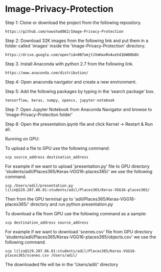 # Image-Privacy-Protection

Step 1: Clone or download the project from the following repository.

	https://github.com/nowshad062/Image-Privacy-Protection


Step 2: Download 32K images from the following link and put them in a folder called 'images' inside the 'Image-Privacy-Protection' directory.

	https://drive.google.com/open?id=0B7omjtJVmHaxRnAxeVd1bW80b0U

Step 3. Install Anaconda with python 2.7 from the following link.

	https://www.anaconda.com/distribution/

Step 4: Open anaconda navigator and create a new environment.


Step 5: Add the following packages by typing in the ‘search package’ box.

	tensorflow, keras, numpy, opencv, jupyter-notebook


Step 7: Open Jupyter Notebook from Anaconda Navigator and browse to 'Image-Privacy-Protection folder'

Step 8: Open the presentation.ipynb file and click Kernel -> Restart & Run all.


Running on GPU:

To upload a file to GPU use the following command:

	scp source_address destination_address

For example if we want to upload 'presentation.py' file to GPU directory 'students/adil/Places365/Keras-VGG16-places365/' we use the following command.


	scp /Users/adil/presentation.py lilin@129.207.86.81:students/adil/Places365/Keras-VGG16-places365/

Then from the GPU terminal go to 'adil/Places365/Keras-VGG16-places365/' directory and run 
	python presentation.py



To download a file from GPU use the following command as a sample:

	scp destination_address source_address 

For example if we want to download 'scenes.csv' file from GPU directory 'students/adil/Places365/Keras-VGG16-places365/objects.csv' we use the following command.

	scp lilin@129.207.86.81:students/adil/Places365/Keras-VGG16-places365/scenes.csv /Users/adil/

The downloaded file will be in the 'Users/adil/' directory
